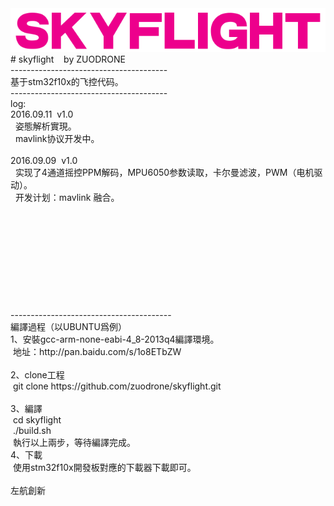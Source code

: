 <div><span style="white-space:pre"></span><img src="https://raw.githubusercontent.com/zuodrone/skyflight/master/doc/skyflight.png"></div>

<div># skyflight &nbsp; &nbsp;by ZUODRONE</div>
<div>---------------------------------------</div>
<div>基于stm32f10x的飞控代码。</div>
<div>---------------------------------------</div>
<div>log:</div> 
<div>2016.09.11 &nbsp;v1.0</div>
<div><span style="white-space:pre">	</span>
姿態解析實現。
</div>
<div><span style="white-space:pre">	</span>
mavlink协议开发中。
</div>
<div><br></div>
<div>2016.09.09 &nbsp;v1.0</div>
<div><span style="white-space:pre">	</span>
实现了4通道摇控PPM解码，MPU6050参数读取，卡尔曼滤波，PWM（电机驱动）。
</div>
<div><span style="white-space:pre">	</span>
开发计划：mavlink 融合。
</div>
<div><br></div><div><br></div><div><br></div><div><br></div><div><br></div><div><br></div><div><br></div><div><br></div><div><br></div><div><br></div>
<div>----------------------------------------</div>
<div>編譯過程（以UBUNTU爲例）</div>
<div>1、安裝gcc-arm-none-eabi-4_8-2013q4編譯環境。</div>
<div><span style="white-space:pre">	</span>地址：http://pan.baidu.com/s/1o8ETbZW</div>
<div><br></div>
<div>2、clone工程</div>
<div><span style="white-space:pre">	</span>git clone https://github.com/zuodrone/skyflight.git</div>
<div><br></div>
<div>3、編譯</div> 
<div><span style="white-space:pre">	</span>cd skyflight</div>
<div><span style="white-space:pre">	</span>./build.sh</div>
<div><span style="white-space:pre">	</span>執行以上兩步，等待編譯完成。</div>
<div>4、下載</div>
<div><span style="white-space:pre">	</span>使用stm32f10x開發板對應的下載器下載即可。</div>
<div><br></div>
<div>
<span style="white-space:pre"></span>左航創新</div>
